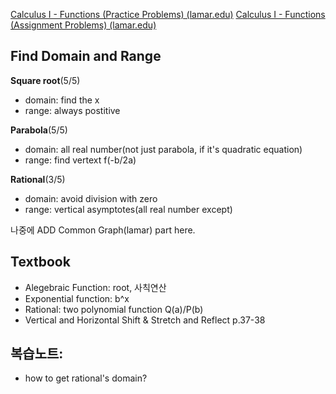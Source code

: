 
[Calculus I - Functions (Practice Problems) (lamar.edu)](https://tutorial.math.lamar.edu/Problems/CalcI/Functions.aspx)
[Calculus I - Functions (Assignment Problems) (lamar.edu)](https://tutorial.math.lamar.edu/ProblemsNS/CalcI/Functions.aspx)

## Find Domain and Range

**Square root**(5/5)
- domain: find the x
- range: always postitive

**Parabola**(5/5)
- domain: all real number(not just parabola, if it's quadratic equation)
- range: find vertext f(-b/2a)

**Rational**(3/5)
- domain: avoid division with zero
- range: vertical asymptotes(all real number except)

나중에 ADD Common Graph(lamar) part here.
## Textbook

- Alegebraic Function: root, 사칙연산
- Exponential function: b^x
- Rational: two polynomial function Q(a)/P(b)
- Vertical and Horizontal Shift & Stretch and Reflect p.37-38


## **복습노트:**
- how to get rational's domain?